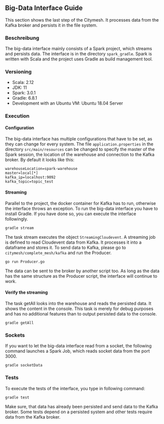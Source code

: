 ## Big-Data Interface Guide
This section shows the last step of the Citymesh. It processes data from the Kafka broker and persists it in the file system.

### Beschreibung
The big-data interface mainly consists of a Spark project, which streams and persists data. The interface is in the directory ``spark_gradle``. Spark is written with Scala and the project uses Gradle as build management tool. 

### Versioning
* Scala: 2.12
* JDK: 11
* Spark: 3.0.1
* Gradle: 6.8.1
* Development with an Ubuntu VM: Ubuntu 18.04 Server

### Execution

#### Configuration
The big-data interface has multiple configurations that have to be set, as they can change for every system. The file ``application.properties`` in the directory ``src/main/resources`` can be changed to specify the master of the Spark session, the location of the warehouse and connection to the Kafka broker. By default it looks like this:

```properties
warehouseLocation=spark-warehouse
master=local[*]
kafka_ip=localhost:9092
kafka_topic=topic_test
```

#### Streaming
Parallel to the project, the docker container for Kafka has to run, otherwise the interface throws an exception.
To run the big-data interface you have to install Gradle. If you have done so, you can execute the interface followingly.
```bash=
gradle stream
```
The task stream executes the object ``StreamingCloudevent``. A streaming job is defined to read Cloudevent data from Kafka. It processes it into a dataframe and stores it. 
To send data to Kafka, please go to ``citymesh/complete_mesh/kafka`` and run the Producer.
```bash=
go run Producer.go
```
The data can be sent to the broker by another script too. As long as the data has the same structure as the Producer script, the interface will continue to work.


#### Verify the streaming
The task getAll looks into the warehouse and reads the persisted data. It shows the content in the console. This task is merely for debug purposes and has no additional features than to output persisted data to the console.
```bash=
gradle getAll
```
### Sockets

If you want to let the big-data interface read from a socket, the following command launches a Spark Job, which reads socket data from the port 3000.
```bash=
gradle socketData
```

### Tests

To execute the tests of the interface, you type in following command:

```bash=
gradle test
```


Make sure, that data has already been persisted and send data to the Kafka broker. Some tests depend on a persisted system and other tests require data from the Kafka broker.